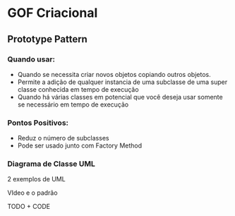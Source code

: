 # GOF Criacional

## Prototype Pattern

### Quando usar:

- Quando se necessita criar novos objetos copiando outros objetos.
- Permite a adição de qualquer instancia de uma subclasse de uma super classe conhecida em tempo de execução
- Quando há várias classes em potencial que você deseja usar somente se necessário em tempo de execução

### Pontos Positivos:

- Reduz o número de subclasses
- Pode ser usado junto com Factory Method


### Diagrama de Classe UML

2 exemplos de UML

VIdeo e o padrão



TODO + CODE
